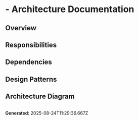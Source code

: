
#  - Architecture Documentation

## Overview


## Responsibilities


## Dependencies


## Design Patterns


## Architecture Diagram
```mermaid

```

**Generated:** 2025-08-24T11:29:36.667Z
